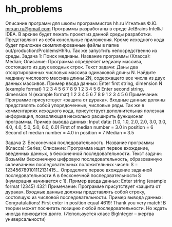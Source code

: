 # hh_problems
Описание программ для школы программистов hh.ru
Игнатьев Ф.Ю.
mrxan.ru@gmail.com
Программы разработаны в среде JetBrains IntelliJ IDEA. В архиве будет лежать проект из данной среды разработки. Представляют из себя консольные приложения.  Кроме исходного кода будет приложен скомпилированные файлы в папке out/production/ProblemsHhRu. Так же запустить непосредственно из среды.
Задача 1: Поиск медианы.
Название программы (Класса): Median;
Описание: Программа определяет медиану массива, состоящего из двух входных строк. 
Текст задачи: Даны два отсортированных числовых массива одинаковой длины N. Найдите медиану числового массива длины 2N, содержащего все числа из двух данных массивов.
Пример ввода данных:
Enter first string, dimension N (example format) 1 2 3 4 5 6 7 8 9
1 2 3 4 5 6
Enter second string, dimension N (example format) 1 2 3 4 5 6 7 8 9
1 2 3 4 5 6
Примечание: Программе присутствует «защита от дурака». Входные данные должны представлять собой упорядоченные, числовые ряды. Так же в комментариях исходного кода, присутствует дополнительная полезная информация, позволяющая несколько расширить функционал программы.
Пример вывода данных: 
Input data: [1.0, 1.0, 2.0, 2.0, 3.0, 3.0, 4.0, 4.0, 5.0, 5.0, 6.0, 6.0]
First of median number = 3.0 in position = 6
Second of median number = 4.0 in position = 7
Median = 3.5

Задача 2: Бесконечная последовательность.
Название программы (Класса): Series;
Описание: Программа ищет первое вхождение, введенных данных, в бесконечной последовательности.
Текст задачи: Возьмём бесконечную цифровую последовательность, образованную склеиванием последовательных положительных чисел: S = 123456789101112131415... Определите первое вхождение заданной последовательности A в бесконечной последовательности S (нумерация начинается с 1).
Пример ввода данных:
Enter string (example format 12345)
4321
Примечание: Программе присутствует «защита от дурака». Входные данные должны представлять собой строку, состоящую из числовой последовательности. 
Пример вывода данных: 
Congratulations! First enter in position equal 4619! Thank you very match!
В теории может посчитать позицию любой последовательности. Но ждать иногда приходится долго. (Используется класс BigInteger – жертва универсальности)
